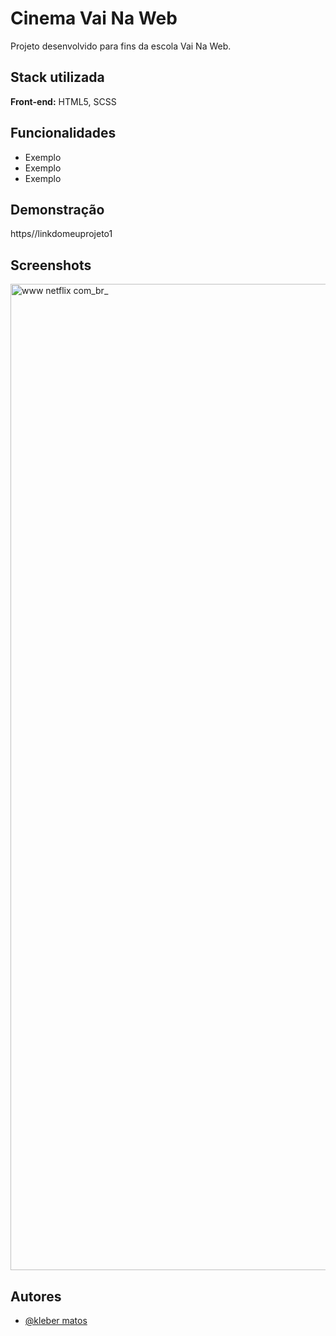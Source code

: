 
# Cinema Vai Na Web

Projeto desenvolvido para fins da escola Vai Na Web.


## Stack utilizada

**Front-end:** HTML5, SCSS



## Funcionalidades

- Exemplo
- Exemplo
- Exemplo



## Demonstração

https//linkdomeuprojeto1


## Screenshots
<img width="3218" height="1578" alt="www netflix com_br_" src="https://github.com/user-attachments/assets/6dda5924-44df-4e05-9c83-127b7b1bf2de" />




## Autores

- [@kleber matos](https://github.com/kleber-matos)

